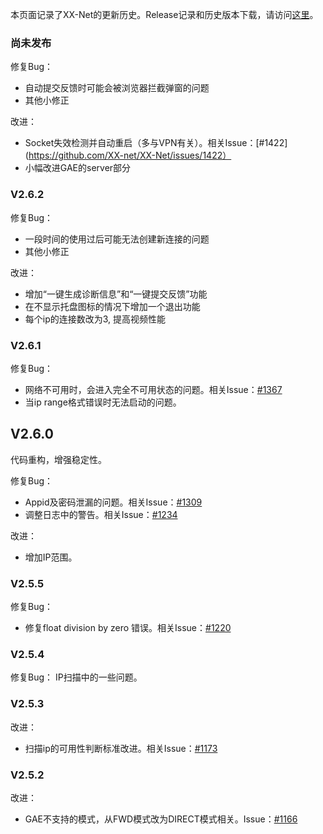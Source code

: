本页面记录了XX-Net的更新历史。Release记录和历史版本下载，请访问[这里](https://github.com/XX-net/XX-Net/releases)。    

### 尚未发布
修复Bug：
* 自动提交反馈时可能会被浏览器拦截弹窗的问题
* 其他小修正

改进：
* Socket失效检测并自动重启（多与VPN有关）。相关Issue：[#1422](https://github.com/XX-net/XX-Net/issues/1422）
* 小幅改进GAE的server部分


### V2.6.2
修复Bug：
* 一段时间的使用过后可能无法创建新连接的问题
* 其他小修正

改进：
* 增加“一键生成诊断信息”和“一键提交反馈”功能
* 在不显示托盘图标的情况下增加一个退出功能
* 每个ip的连接数改为3, 提高视频性能


### V2.6.1
修复Bug：
* 网络不可用时，会进入完全不可用状态的问题。相关Issue：[#1367](https://github.com/XX-net/XX-Net/issues/1367)
* 当ip range格式错误时无法启动的问题。

## V2.6.0
代码重构，增强稳定性。

修复Bug：
* Appid及密码泄漏的问题。相关Issue：[#1309](https://github.com/XX-net/XX-Net/issues/1309)
* 调整日志中的警告。相关Issue：[#1234](https://github.com/XX-net/XX-Net/issues/1234)

改进：
* 增加IP范围。

### V2.5.5
修复Bug：
* 修复float division by zero 错误。相关Issue：[#1220](https://github.com/XX-net/XX-Net/issues/1220)

### V2.5.4
修复Bug：
IP扫描中的一些问题。

### V2.5.3
改进：
* 扫描ip的可用性判断标准改进。相关Issue：[#1173](https://github.com/XX-net/XX-Net/issues/1173)

### V2.5.2
改进：
* GAE不支持的模式，从FWD模式改为DIRECT模式相关。Issue：[#1166](https://github.com/XX-net/XX-Net/issues/1166)